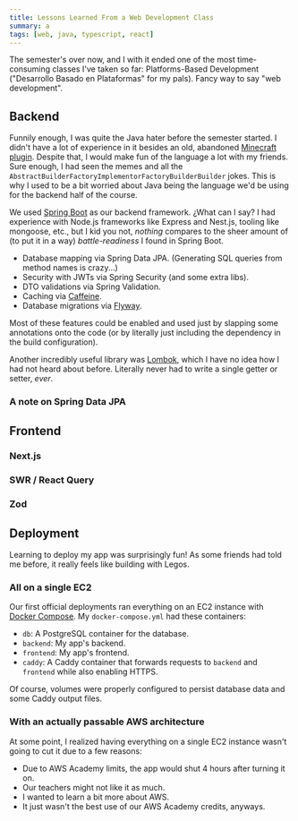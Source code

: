```yaml
---
title: Lessons Learned From a Web Development Class
summary: a
tags: [web, java, typescript, react]
---
```


The semester's over now, and I with it ended one of the most time-consuming classes I've taken so far: Platforms-Based Development ("Desarrollo Basado en Plataformas" for my pals). Fancy way to say "web development".

## Backend

Funnily enough, I was quite the Java hater before the semester started. I didn't have a lot of experience in it besides an old, abandoned [Minecraft plugin][userlogin]. Despite that, I would make fun of the language a lot with my friends. Sure enough, I had seen the memes and all the `AbstractBuilderFactoryImplementorFactoryBuilderBuilder` jokes. This is why I used to be a bit worried about Java being the language we'd be using for the backend half of the course.

We used [Spring Boot] as our backend framework. ¿What can I say? I had experience with Node.js frameworks like Express and Nest.js, tooling like mongoose, etc., but I kid you not, _nothing_ compares to the sheer amount of (to put it in a way) _battle-readiness_ I found in Spring Boot.

- Database mapping via Spring Data JPA. (Generating SQL queries from method names is crazy...)
- Security with JWTs via Spring Security (and some extra libs).
- DTO validations via Spring Validation.
- Caching via [Caffeine].
- Database migrations via [Flyway].

Most of these features could be enabled and used just by slapping some annotations onto the code (or by literally just including the dependency in the build configuration).

Another incredibly useful library was [Lombok], which I have no idea how I had not heard about before. Literally never had to write a single getter or setter, _ever_.

### A note on Spring Data JPA

## Frontend

### Next.js

### SWR / React Query

### Zod

## Deployment

Learning to deploy my app was surprisingly fun! As some friends had told me before, it really feels like building with Legos.

### All on a single EC2

Our first official deployments ran everything on an EC2 instance with [Docker Compose]. My `docker-compose.yml` had these containers:

- `db`: A PostgreSQL container for the database.
- `backend`: My app's backend.
- `frontend`: My app's frontend.
- `caddy`: A Caddy container that forwards requests to `backend` and `frontend` while also enabling HTTPS.

Of course, volumes were properly configured to persist database data and some Caddy output files.

### With an actually passable AWS architecture

At some point, I realized having everything on a single EC2 instance wasn't going to cut it due to a few reasons:

- Due to AWS Academy limits, the app would shut 4 hours after turning it on.
- Our teachers might not like it as much.
- I wanted to learn a bit more about AWS.
- It just wasn't the best use of our AWS Academy credits, anyways.

[userlogin]: https://www.spigotmc.org/resources/userlogin.80669/
[spring boot]: https://spring.io/projects/spring-boot/
[docker compose]: https://docs.docker.com/compose/
[caffeine]: https://github.com/ben-manes/caffeine/
[flyway]: https://www.red-gate.com/products/flyway/community/
[lombok]: https://projectlombok.org/
